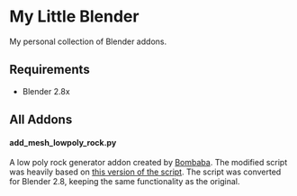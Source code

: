 # My Little Blender

My personal collection of Blender addons.

## Requirements

- Blender 2.8x

## All Addons

#### add_mesh_lowpoly_rock.py

A low poly rock generator addon created by [Bombaba](https://github.com/Bombaba). The modified script was heavily based on [this version of the script](https://github.com/Bombaba/BlenderPythonScripts/blob/639ebcf1191c39f5666f64cc525c9ee87c78ed84/add_mesh_lowpoly_rock.py). The script was converted for Blender 2.8, keeping the same functionality as the original.